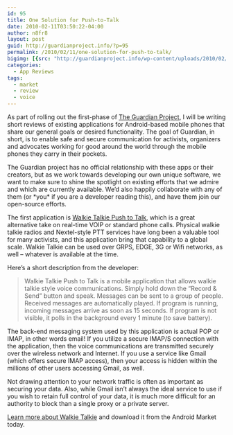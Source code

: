 ```yaml
---
id: 95
title: One Solution for Push-to-Talk
date: 2010-02-11T03:50:22-04:00
author: n8fr8
layout: post
guid: http://guardianproject.info/?p=95
permalink: /2010/02/11/one-solution-for-push-to-talk/
bigimg: [{src: "http://guardianproject.info/wp-content/uploads/2010/02/screencapture2-64x64.png",}]
categories:
  - App Reviews
tags:
  - market
  - review
  - voice
---
```

As part of rolling out the first-phase of [The Guardian Project](http://openideals.com/guardian), I will be writing short reviews of existing applications for Android-based mobile phones that share our general goals or desired functionality. The goal of Guardian, in short, is to enable safe and secure communication for activists, organizers and advocates working for good around the world through the mobile phones they carry in their pockets.

The Guardian project has no official relationship with these apps or their creators, but as we work towards developing our own unique software, we want to make sure to shine the spotlight on existing efforts that we admire and which are currently available. We’d also happily collaborate with any of them (or \*you\* if you are a developer reading this), and have them join our open-source efforts.

The first application is [Walkie Talkie Push to Talk](http://hit-mob.com/walkie-talkie-push-to-talk/), which is a great alternative take on real-time VOIP or standard phone calls. Physical walkie talkie radios and Nextel-style PTT services have long been a valuable tool for many activists, and this application bring that capability to a global scale. Walkie Talkie can be used over GRPS, EDGE, 3G or Wifi networks, as well – whatever is available at the time.

Here’s a short description from the developer:

> Walkie Talkie Push to Talk is a mobile application that allows walkie talkie style voice communications. Simply hold down the “Record & Send” button and speak. Messages can be sent to a group of people. Received messages are automatically played. If program is running, incoming messages arrive as soon as 15 seconds. If program is not visible, it polls in the background every 1 minute (to save battery).

The back-end messaging system used by this application is actual POP or IMAP, in other words email! If you utilize a secure IMAP/S connection with the application, then the voice communications are transmitted securely over the wireless network and Internet. If you use a service like Gmail (which offers secure IMAP access), then your access is hidden within the millions of other users accessing Gmail, as well.

Not drawing attention to your network traffic is often as important as securing your data. Also, while Gmail isn’t always the ideal service to use if you wish to retain full control of your data, it is much more difficult for an authority to block than a single proxy or a private server.

[Learn more about Walkie Talkie](http://hit-mob.com/walkie-talkie-push-to-talk/) and download it from the Android Market today.